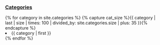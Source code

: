 <h3><a href="/categories/">Categories</a></h3>
<span>
	{% for category in site.categories %}
	{% capture cat_size %}{{ category | last | size | times: 100 | divided_by: site.categories.size | plus: 35 }}{% endcapture %}
		<li style="font-size: {{cat_size}}%">
			{{ category | first }}
		</li>
	{% endfor %}
</span>